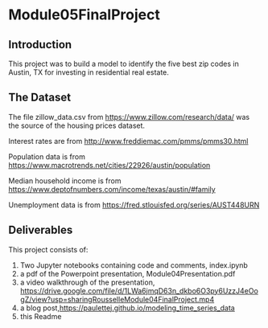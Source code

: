 # Module05FinalProject

## Introduction

This project was to build a model to identify the five best zip codes in Austin, TX for investing in residential real estate.

## The Dataset

The file zillow_data.csv from https://www.zillow.com/research/data/ was the source of the housing prices dataset.

Interest rates are from http://www.freddiemac.com/pmms/pmms30.html

Population data is from https://www.macrotrends.net/cities/22926/austin/population

Median household income is from https://www.deptofnumbers.com/income/texas/austin/#family

Unemployment data is from https://fred.stlouisfed.org/series/AUST448URN

## Deliverables

This project consists of:

1. Two Jupyter notebooks containing code and comments, index.ipynb
2. a pdf of the Powerpoint presentation, Module04Presentation.pdf
3. a video walkthrough of the presentation, https://drive.google.com/file/d/1LWa6jmqD63n_dkbo6O3py6UzzJ4eOogZ/view?usp=sharingRousselleModule04FinalProject.mp4
4. a blog post,https://paulettej.github.io/modeling_time_series_data
5. this Readme

